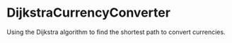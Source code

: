# DijkstraCurrencyConverter
Using the Dijkstra algorithm to find the shortest path to convert currencies.
